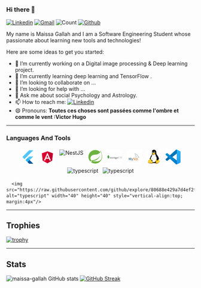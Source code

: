 ### Hi there 👋

[![Linkedin](https://img.shields.io/badge/maissa-gallah-red?style=flat&logo=Linkedin&logoColor=white)](https://www.linkedin.com/in/maissa-gallah-b91a481ba/) [![Gmail](https://img.shields.io/badge/maissa-gallah-c14438?style=flat&logo=Gmail&logoColor=white)](mailto:maissaglh@gmail.com) ![Count](https://visitor-badge.laobi.icu/badge?page_id=maissa-gallah.maissa-gallah) [![Github](https://img.shields.io/github/followers/maissa-gallah?label=Follow&style=social)](https://github.com/maissa-gallah) 

My name is Maissa Gallah and I am a Software Engineering Student whose passionate about learning new tools and technologies!


Here are some ideas to get you started:

- 🔭 I’m currently working on a Digital image processing & Deep learning project.
- 🌱 I’m currently learning deep learning and TensorFlow .
- 👯 I’m looking to collaborate on ...
- 🤔 I’m looking for help with ...
- 💬 Ask me about social Psychology and Astrology.
- 📫 How to reach me: [![Linkedin](https://img.shields.io/badge/maissa-gallah-red?style=flat&logo=Linkedin&logoColor=white)](https://www.linkedin.com/in/maissa-gallah-b91a481ba/)
- 😄 Pronouns: **Toutes ces choses sont passées comme l'ombre et comme le vent :Victor Hugo**

---------------------------------------------------------------------------------------------------------------

### **Languages And Tools**

<p align="center">
<img src="https://raw.githubusercontent.com/github/explore/80688e429a7d4ef2fca1e82350fe8e3517d3494d/topics/flutter/flutter.png" alt="Flutter" width="40" height="40" style="vertical-align:top; margin:4px">
<img src="https://raw.githubusercontent.com/github/explore/80688e429a7d4ef2fca1e82350fe8e3517d3494d/topics/angular/angular.png" alt="Angular" width="40" height="40" style="vertical-align:top; margin:4px">
<img src="https://icon-icons.com/icons2/2107/PNG/64/file_type_nestjs_icon_130355.png" alt="NestJS" width="40" height="40" style="vertical-align:top; margin:4px">
<img src="https://raw.githubusercontent.com/github/explore/80688e429a7d4ef2fca1e82350fe8e3517d3494d/topics/spring-boot/spring-boot.png" alt="Spring Boot" width="40" height="40" style="vertical-align:top; margin:4px">
<img src="https://raw.githubusercontent.com/github/explore/80688e429a7d4ef2fca1e82350fe8e3517d3494d/topics/mongodb/mongodb.png" alt="MongoDB" width="40" height="40" style="vertical-align:top; margin:4px">
<img src="https://raw.githubusercontent.com/github/explore/80688e429a7d4ef2fca1e82350fe8e3517d3494d/topics/mysql/mysql.png" alt="MySQL" width="40" height="40" style="vertical-align:top; margin:4px">
   
 <img src="https://raw.githubusercontent.com/devicons/devicon/master/icons/linux/linux-original.svg" alt="linux" width="40" height="40" style="vertical-align:top; margin:4px" /> 
   <img src="https://raw.githubusercontent.com/github/explore/80688e429a7d4ef2fca1e82350fe8e3517d3494d/topics/visual-studio-code/visual-studio-code.png" alt="typescript" width="40" height="40" style="vertical-align:top; margin:4px"/> 
  <img src="https://icon-library.com/images/java-icon-png/java-icon-png-15.jpg" alt="typescript" width="40" height="40" style="vertical-align:top; margin:4px"/> 
    <img src="https://upload.wikimedia.org/wikipedia/commons/thumb/3/3f/Git_icon.svg/1024px-Git_icon.svg.png" alt="typescript" width="40" height="40" style="vertical-align:top; margin:4px"/> 
      
      <img src="https://raw.githubusercontent.com/github/explore/80688e429a7d4ef2fca1e82350fe8e3517d3494d/topics/terminal/terminal.png" alt="typescript" width="40" height="40" style="vertical-align:top; margin:4px"/> 
  
  </p>

---------------------------------------------------------------------------------------------------------------
## Trophies

[![trophy](https://github-profile-trophy.vercel.app/?username=maissa-gallah&theme=radical)](https://github.com/ryo-ma/github-profile-trophy)

---------------------------------------------------------------------------------------------------------------
## Stats

![maissa-gallah GitHub stats](https://github-readme-stats.vercel.app/api?username=maissa-gallah&show_icons=true&theme=radical) 
[![GitHub Streak](https://github-readme-streak-stats.herokuapp.com/?user=maissa-gallah&theme=radical)](https://git.io/streak-stats)



